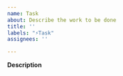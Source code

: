 ```yaml
---
name: Task
about: Describe the work to be done
title: ''
labels: "⚡Task"
assignees: ''

---
```


**Description**
